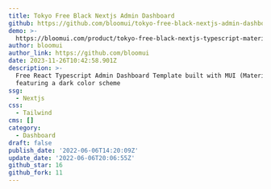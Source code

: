 ```yaml
---
title: Tokyo Free Black Nextjs Admin Dashboard
github: https://github.com/bloomui/tokyo-free-black-nextjs-admin-dashboard
demo: >-
  https://bloomui.com/product/tokyo-free-black-nextjs-typescript-material-ui-admin-dashboard/
author: bloomui
author_link: https://github.com/bloomui
date: 2023-11-26T10:42:58.901Z
description: >-
  Free React Typescript Admin Dashboard Template built with MUI (Material-UI)
  featuring a dark color scheme
ssg:
  - Nextjs
css:
  - Tailwind
cms: []
category:
  - Dashboard
draft: false
publish_date: '2022-06-06T14:20:09Z'
update_date: '2022-06-06T20:06:55Z'
github_star: 16
github_fork: 11
---
```

